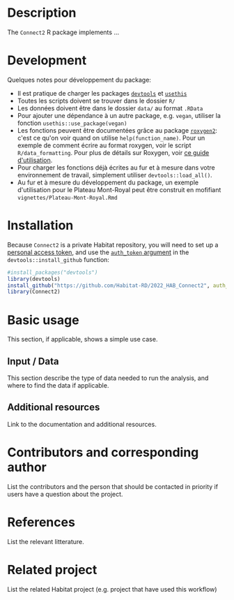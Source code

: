 # Description

The `Connect2` R package implements ...

# Development 

Quelques notes pour développement du package: 
- Il est pratique de charger les packages [`devtools`](https://devtools.r-lib.org/) et [`usethis`](https://usethis.r-lib.org/) 
- Toutes les scripts doivent se trouver dans le dossier `R/`
- Les données doivent être dans le dossier `data/` au format `.RData` 
- Pour ajouter une dépendance à un autre package, e.g. `vegan`, utiliser la fonction `usethis::use_package(vegan)` 
- Les fonctions peuvent être documentées grâce au package [`roxygen2`](https://roxygen2.r-lib.org/): c'est ce qu'on voir quand on utilise `help(function_name)`. Pour un exemple de comment écrire au format roxygen, voir le script `R/data_formatting`. Pour plus de détails sur Roxygen, voir [ce guide d'utilisation](https://cran.r-project.org/web/packages/roxygen2/vignettes/roxygen2.html). 
- Pour charger les fonctions déjà écrites au fur et à mesure dans votre environnement de travail, simplement utiliser `devtools::load_all()`. 
- Au fur et à mesure du développement du package, un exemple d'utilisation pour le Plateau Mont-Royal peut être construit en mofifiant `vignettes/Plateau-Mont-Royal.Rmd`

# Installation 

Because `Connect2` is a private Habitat repository, you will need to set up a [personal access token](https://docs.github.com/en/authentication/keeping-your-account-and-data-secure/creating-a-personal-access-token), and use the [`auth_token` argument](https://www.rdocumentation.org/packages/devtools/versions/1.13.6/topics/install_github) in the `devtools::install_github` function: 

```r
#install_packages("devtools")
library(devtools)
install_github("https://github.com/Habitat-RD/2022_HAB_Connect2", auth_token = "paste_your_token_here", build_vignettes = TRUE)
library(Connect2)
```

# Basic usage

This section, if applicable, shows a simple use case. 

## Input / Data

This section describe the type of data needed to run the analysis, and where to find the data if applicable.

## Additional resources

Link to the documentation and additional resources. 

# Contributors and corresponding author

List the contributors and the person that should be contacted in priority if users have a question about the project. 

# References

List the relevant litterature.

# Related project 

List the related Habitat project (e.g. project that have used this workflow)
